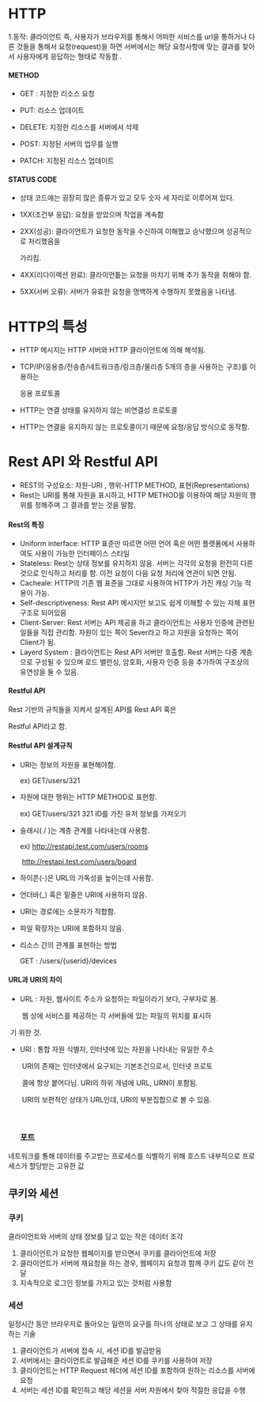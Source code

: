# HTTP 

1.동작:  클라이언트 즉, 사용자가 브라우저를 통해서 어떠한 서비스를 url을 통하거나 다른 것들을 통해서 요청(request)을 하면 서버에서는 해당 요청사항에 맞는 결과를 찾아서 사용자에게 응답하는 형태로 작동함 .



#### METHOD

- GET :   지정한 리소스 요청

- PUT:   리소스 업데이트

- DELETE:   지정한 리소스를 서버에서 삭제 

- POST:   지정된 서버의 업무를 실행

- PATCH:  지정된 리소스 업데이트 

  

#### STATUS CODE

- 상태 코드에는 굉장히 많은 종류가 있고 모두 숫자 세 자리로 이루어져 있다.

- 1XX(조건부 응답): 요청을 받았으며 작업을 계속함

- 2XX(성공): 클라이언트가 요청한 동작을 수신하여 이해했고 승낙했으며 성공적으로 처리했음을

  가리킴.

- 4XX(리다이렉션 완료): 클라이언틑는 요청을 마치기 위해 추가 동작을 취해야 함.
- 5XX(서버 오류): 서버가 유효한 요청을 명백하게 수행하지 못했음을 나타냄.



# HTTP의 특성

- HTTP 메시지는 HTTP 서버와 HTTP 클라이언트에 의해 해석됨.

- TCP/IP(응용층/전송층/네트워크층/링크층/물리층 5개의 층을 사용하는 구조)를 이용하는 

  응용 프로토콜

- HTTP는 연결 상태를 유지하지 않는 비연결성 프로토콜

- HTTP는 연결을 유지하지 않는 프로토콜이기 때문에 요청/응답 방식으로 동작함.



# Rest API 와 Restful API

- REST의 구성요소: 자원-URI , 행위-HTTP METHOD, 표현(Representations)
- Rest는 URI를 통해 자원을 표시하고, HTTP METHOD를 이용하여 해당 자원의 행위를 정해주며 그 결과를 받는 것을 말함.



####  Rest의 특징

- Uniform interface:  HTTP 표준만 따르면 어떤 언어 혹은 어떤 플랫폼에서 사용하여도 사용이 가능한 인터페이스 스타일
- Stateless: Rest는 상태 정보를 유지하지 않음. 서버는 각각의 요청을 완전히 다른 것으로 인식하고 처리를 함. 이전 요청이 다음 요청 처리에 연관이 되면 안됨.
- Cacheale: HTTP의 기존 웹 표준을 그대로 사용하여 HTTP가 가진 캐싱 기능 적용이 가능.
- Self-descriptiveness: Rest API 메시지만 보고도 쉽게 이해할 수 있는 자체 표현 구조로 되어있음
- Client-Server: Rest 서버는 API 제공을 하고 클라이언트는 사용자 인증에 관련된 일들을 직접 관리함. 자원이 있는 쪽이 Sever라고 하고 자원을 요청하는 쪽이 Client가 됨.
- Layerd System : 클라이언트는 Rest API 서버만 호출함. Rest 서버는 다중 계층으로 구성될 수 있으며 로드 밸런싱, 암호화, 사용자 인증 등을 추가하여 구조상의 유연성을 둘 수 있음.



####  Restful API

Rest 기반의 규칙들을 지켜서 설계된 API를 Rest API 혹은 

Restful API라고 함.



#### Restful API 설계규칙

- URI는 정보의 자원을 표현해야함.

   ex) GET/users/321

- 자원에 대한 행위는 HTTP METHOD로 표현함.

  ex) GET/users/321 321 ID를 가진 유저 정보를 가져오기

- 슬래시( / )는 계층 관계를 나타내는데 사용함.

  ex) http://restapi.test.com/users/rooms

  ​      http://restapi.test.com/users/board

  

- 하이픈(-)은 URL의 가독성을 높이는데 사용함.

- 언더바(_) 혹은 밑줄은 URI에 사용하지 않음.

- URI는 경로에는 소문자가 적합함.

- 파일 확장자는 URI에 포함하지 않음.

- 리소스 간의 관계를 표현하는 방법

  GET : /users/{userid}/devices



#### URL과 URI의 차이

- URL : 자원, 웹사이트 주소가 요청하는 파일이라기 보다, 구부자로 봄.

  ​          웹 상에 서비스를 제공하는 각 서버들에 있는 파일의 위치를 표시하      

​                 기 위한 것.

- URI :   통합 자원 식별자, 인터넷에 있는 자원을 나타내는 유일한 주소

  ​             URI의 존재는 인터넷에서 요구되는 기본조건으로서, 인터넷 프로토 

  ​             콜에 항상 붙어다님. URI의 하위 개념에 URL, URN이 포함됨.

  ​            URI의 보편적인 상태가 URL인데, URI의 부분집합으로 볼 수 있음.

  ​            

  ### 포트

네트워크를 통해 데이터를 주고받는 프로세스를 식별하기 위해 호스트 내부적으로 프로세스가 할당받는 고유한 값





## 쿠키와 세션



### 쿠키

클라이언트와 서버의 상태 정보를 담고 있는 작은 데이터 조각

1. 클라이언트가 요청한 웹페이지를 받으면서 쿠키를 클라이언트에 저장
2. 클라이언트가 서버에 재요청을 하는 경우, 웹페이지 요청과 함께 쿠키 값도 같이 전달
3. 지속적으로 로그인 정보를 가지고 있는 것처럼 사용함

### 세션

일정시간 동안 브라우저로 돌아오는 일련의 요구를 하나의 상태로 보고 그 상태를 유지하는 기술

1. 클라이언트가 서버에 접속 시, 세션 ID를 발급받음
2. 서버에서는 클라이언트로 발급해준 세션 ID를 쿠키를 사용하여 저장
3. 클라이언트는 HTTP Request 헤더에 세션 ID를 포함하여 원하는 리소스를 서버에 요청
4. 서버는 세션 ID를 확인하고 해당 세션을 서버 자원에서 찾아 적절한 응답을 수행

